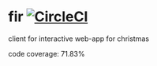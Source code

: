 # fir [![CircleCI](https://circleci.com/gh/skalagi/fir.svg?style=svg)](https://circleci.com/gh/skalagi/fir)
client for interactive web-app for christmas

code coverage: 71.83%
